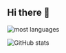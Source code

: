 ## Hi there 👋

<!--
**KimMJ0922/KimMJ0922** is a ✨ _special_ ✨ repository because its `README.md` (this file) appears on your GitHub profile.

Here are some ideas to get you started:

- 🔭 I’m currently working on ...
- 🌱 I’m currently learning ...
- 👯 I’m looking to collaborate on ...
- 🤔 I’m looking for help with ...
- 💬 Ask me about ...
- 📫 How to reach me: ...
- 😄 Pronouns: ...
- ⚡ Fun fact: ...
-->
![most languages](https://github-readme-stats.vercel.app/api/top-langs/?username={github_username}&layout=compact)
 
![GitHub stats](https://github-readme-stats.vercel.app/api?username={github_username}&show_icons=true&theme=radical)
